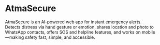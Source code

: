 # AtmaSecure
AtmaSecure is an AI-powered web app for instant emergency alerts. Detects distress via hand gesture or emotion, shares location and photo to WhatsApp contacts, offers SOS and helpline features, and works on mobile—making safety fast, simple, and accessible.
